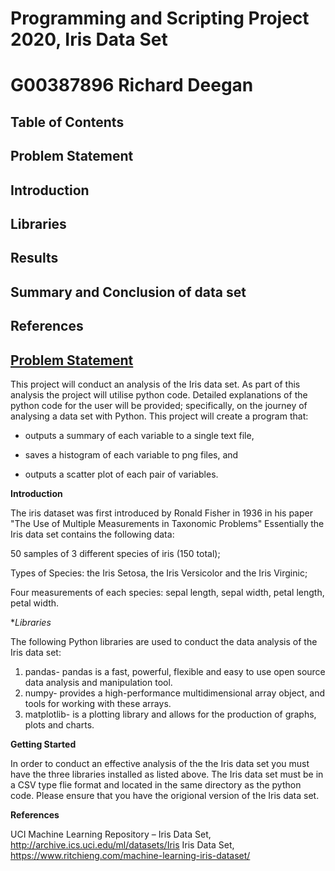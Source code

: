 # Programming and Scripting Project 2020, Iris Data Set

# G00387896 Richard Deegan

## Table of Contents

 ## Problem Statement 

 ## Introduction
  
 ## Libraries

 
 ## Results
  
 ## Summary and Conclusion of data set
  
 ## References
  
   
  
  
 ## [Problem Statement](Problem-Statement)
 
This project will conduct an analysis of the Iris data set. As part of this analysis the project will utilise python code. Detailed explanations of the python code for the user will be provided; specifically, on the journey of analysing a data set with Python. This project will create a program that:

  - outputs a summary of each variable to a single text file,
  
  - saves a histogram of each variable to png files, and
  
  - outputs a scatter plot of each pair of variables.
  
  **Introduction**
  
The iris dataset was first introduced by Ronald Fisher in 1936 in his paper "The Use of Multiple Measurements in Taxonomic Problems"  Essentially the Iris data set contains the following data:

50 samples of 3 different species of iris (150 total); 

Types of Species: the Iris Setosa, the Iris Versicolor and the Iris Virginic;

Four measurements of each species: sepal length, sepal width, petal length, petal width.


**Libraries*
 
 The following Python libraries are used to conduct the data analysis of the Iris data set:
 
 1. pandas- pandas is a fast, powerful, flexible and easy to use open source data analysis and manipulation tool.
 2. numpy- provides a high-performance multidimensional array object, and tools for working with these arrays.
 3. matplotlib- is a plotting library and allows for the production of graphs, plots and charts. 

**Getting Started**

In order to conduct an effective analysis of the the Iris data set you must have the three libraries installed as listed above. The Iris data set must be in a CSV type flie format and located in the same directory as the python code. Please ensure that you have the origional version of the Iris data set.  

 **References**
 
 UCI Machine Learning Repository – Iris Data Set, http://archive.ics.uci.edu/ml/datasets/Iris
 Iris Data Set, https://www.ritchieng.com/machine-learning-iris-dataset/

